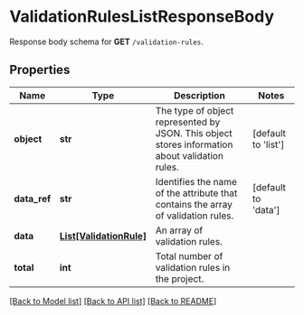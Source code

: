 # ValidationRulesListResponseBody

Response body schema for **GET** `/validation-rules`.

## Properties
Name | Type | Description | Notes
------------ | ------------- | ------------- | -------------
**object** | **str** | The type of object represented by JSON. This object stores information about validation rules. | [default to 'list']
**data_ref** | **str** | Identifies the name of the attribute that contains the array of validation rules. | [default to 'data']
**data** | [**List[ValidationRule]**](ValidationRule.md) | An array of validation rules. | 
**total** | **int** | Total number of validation rules in the project. | 

[[Back to Model list]](../README.md#documentation-for-models) [[Back to API list]](../README.md#documentation-for-api-endpoints) [[Back to README]](../README.md)


